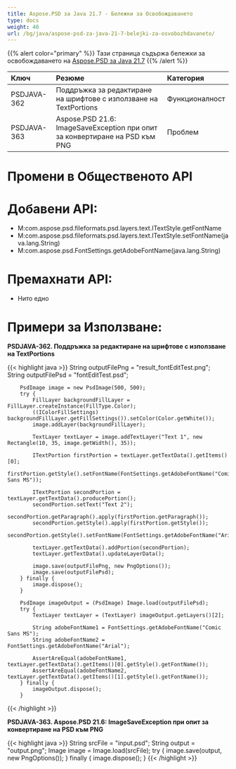 ```yaml
---
title: Aspose.PSD за Java 21.7 - Бележки за Освобождаването
type: docs
weight: 40
url: /bg/java/aspose-psd-za-java-21-7-belejki-za-osvobozhdavaneto/
---
```


{{% alert color="primary" %}} Тази страница съдържа бележки за освобождаването на [Aspose.PSD за Java 21.7](https://downloads.aspose.com/psd/java/new-releases/aspose.psd-for-java-21.7/) {{% /alert %}}

|**Ключ**|**Резюме**|**Категория**|
| :- | :- | :- |
|PSDJAVA-362|Поддръжка за редактиране на шрифтове с използване на TextPortions|Функционалност|
|PSDJAVA-363|Aspose.PSD 21.6: ImageSaveException при опит за конвертиране на PSD към PNG|Проблем|

# **Промени в Общественото API**
# **Добавени API:**
- M:com.aspose.psd.fileformats.psd.layers.text.ITextStyle.getFontName
- M:com.aspose.psd.fileformats.psd.layers.text.ITextStyle.setFontName(java.lang.String)
- M:com.aspose.psd.FontSettings.getAdobeFontName(java.lang.String)

# **Премахнати API:**
- Нито едно

# **Примери за Използване:**

**PSDJAVA-362. Поддръжка за редактиране на шрифтове с използване на TextPortions**

{{< highlight java >}}
        String outputFilePng = "result_fontEditTest.png";
        String outputFilePsd = "fontEditTest.psd";

        PsdImage image = new PsdImage(500, 500);
        try {
            FillLayer backgroundFillLayer = FillLayer.createInstance(FillType.Color);
            ((IColorFillSettings) backgroundFillLayer.getFillSettings()).setColor(Color.getWhite());
            image.addLayer(backgroundFillLayer);

            TextLayer textLayer = image.addTextLayer("Text 1", new Rectangle(10, 35, image.getWidth(), 35));

            ITextPortion firstPortion = textLayer.getTextData().getItems()[0];
            firstPortion.getStyle().setFontName(FontSettings.getAdobeFontName("Comic Sans MS"));

            ITextPortion secondPortion = textLayer.getTextData().producePortion();
            secondPortion.setText("Text 2");
            secondPortion.getParagraph().apply(firstPortion.getParagraph());
            secondPortion.getStyle().apply(firstPortion.getStyle());
            secondPortion.getStyle().setFontName(FontSettings.getAdobeFontName("Arial"));

            textLayer.getTextData().addPortion(secondPortion);
            textLayer.getTextData().updateLayerData();

            image.save(outputFilePng, new PngOptions());
            image.save(outputFilePsd);
        } finally {
            image.dispose();
        }

        PsdImage imageOutput = (PsdImage) Image.load(outputFilePsd);
        try {
            TextLayer textLayer = (TextLayer) imageOutput.getLayers()[2];

            String adobeFontName1 = FontSettings.getAdobeFontName("Comic Sans MS");
            String adobeFontName2 = FontSettings.getAdobeFontName("Arial");

            AssertAreEqual(adobeFontName1, textLayer.getTextData().getItems()[0].getStyle().getFontName());
            AssertAreEqual(adobeFontName2, textLayer.getTextData().getItems()[1].getStyle().getFontName());
        } finally {
            imageOutput.dispose();
        }
{{< /highlight >}}

**PSDJAVA-363. Aspose.PSD 21.6: ImageSaveException при опит за конвертиране на PSD към PNG**

{{< highlight java >}}
        String srcFile = "input.psd";
        String output = "output.png";
        Image image = Image.load(srcFile);
        try {
            image.save(output, new PngOptions());
        } finally {
            image.dispose();
        }
{{< /highlight >}}